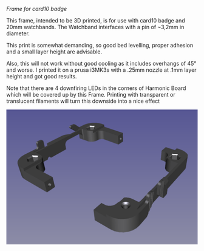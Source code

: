*Frame for card10 badge*

This frame, intended to be 3D printed, is for use with card10 badge and 20mm watchbands. The Watchband interfaces with a pin of ~3,2mm in diameter.

This print is somewhat demanding, so good bed levelling, proper adhesion and a small layer height are advisable. 

Also, this will not work without good cooling as it includes overhangs of 45° and worse. I printed it on a prusa i3MK3s with a .25mm nozzle at .1mm layer height and got good results.

Note that there are 4 downfiring LEDs in the corners of Harmonic Board which will be covered up by this Frame. Printing with transparent or translucent filaments will turn this downside into a nice effect

![](Card10Slim.png)
